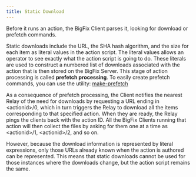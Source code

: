 ```yaml
---
title: Static Download
---
```


Before it runs an action, the BigFix Client parses it, looking for
download or prefetch commands. 

Static downloads include the URL, the SHA hash algorithm, and the size for each item as 
literal values in the action script. 
The literal values allows an operator to see exactly what the action script is 
going to do.
These literals are used to construct a numbered list of downloads associated with
the action that is then stored on the BigFix Server. 
This stage of action processing is called **prefetch processing**.
To easily create prefetch commands, you can use the utility:
[make-prefetch](https://github.com/bigfix/make-prefetch)



As a consequence of prefetch processing, the Client notifies the nearest Relay of the need 
for downloads by requesting a URL ending in &lt;actionid>/0, which in turn triggers the 
Relay to download all the items corresponding to that specified action. 
When they are ready, the Relay pings the clients back with the action ID. All the BigFix 
Clients running that action will then collect the files by asking for them one at a time as
&lt;actionid>/1, &lt;actionid>/2, and so on.

However, because the download information is represented by literal expressions,
only those URLs already known when the action is authored can be represented.
This means that static downloads cannot be used for those instances where the
downloads change, but the action script remains the same.

